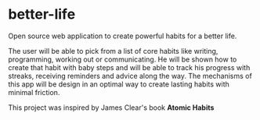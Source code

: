 # better-life
Open source web application to create powerful habits for a better life. 

The user will be able to pick from a list of core habits like writing, programming, working out or communicating. He will be shown how to create that habit with baby steps and will be able to track his progress with streaks, receiving reminders and advice along the way. The mechanisms of this app will be design in an optimal way to create lasting habits with minimal friction. 

This project was inspired by James Clear's book **Atomic Habits**
